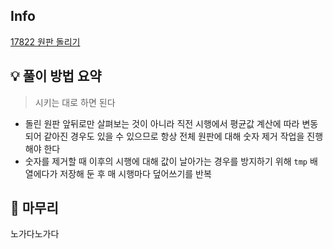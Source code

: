 ## Info
[17822 원판 돌리기](https://www.acmicpc.net/problem/17822)

## 💡 풀이 방법 요약
> 시키는 대로 하면 된다
- 돌린 원판 앞뒤로만 살펴보는 것이 아니라 직전 시행에서 평균값 계산에 따라 변동되어 같아진 경우도 있을 수 있으므로 항상 전체 원판에 대해 숫자 제거 작업을 진행해야 한다
- 숫자를 제거할 때 이후의 시행에 대해 값이 날아가는 경우를 방지하기 위해 `tmp` 배열에다가 저장해 둔 후 매 시행마다 덮어쓰기를 반복

## 🙂 마무리
노가다노가다